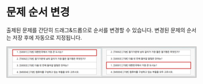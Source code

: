# 문제 순서 변경

출제된 문제를 간단히 드래그&드롭으로 순서를 변경할 수 있습니다. 변경된 문제의 순서는 저장 후에 자동으로 지정됩니다.

![](../../.gitbook/assets/move.png)
